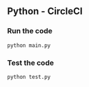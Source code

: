 ## Python - CircleCI

### Run the code
```
python main.py
```

### Test the code
```
python test.py
```